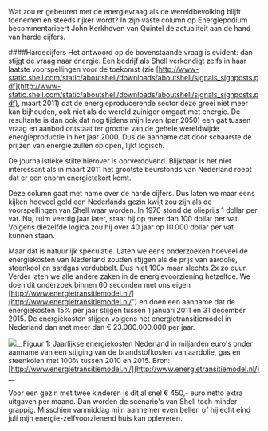 Wat zou er gebeuren met de energievraag als de wereldbevolking blijft toenemen en steeds rijker wordt?&nbsp;In zijn vaste column op Energiepodium becommentarieert John Kerkhoven van Quintel de actualiteit aan de hand van harde cijfers. 

####Hardecijfers
Het antwoord op de bovenstaande vraag is evident: dan stijgt de vraag naar energie. Een bedrijf als Shell verkondigt zelfs in haar laatste voorspellingen voor de toekomst&nbsp;(zie [http://www-static.shell.com/static/aboutshell/downloads/aboutshell/signals_signposts.pdf](http://www-static.shell.com/static/aboutshell/downloads/aboutshell/signals_signposts.pdf), maart 2011) dat de energieproducerende sector deze groei niet meer kan bijhouden, ook niet als de wereld zuiniger omgaat met energie. De resultante is dan ook dat nog tijdens mijn leven (per 2050) een gat tussen vraag en aanbod ontstaat ter grootte van de gehele wereldwijde energieproductie in het jaar 2000. Dus de aanname dat door schaarste de prijzen van energie zullen oplopen, lijkt logisch. 

De journalistieke stilte hierover is oorverdovend. Blijkbaar is het niet interessant als in maart 2011 het grootste beursfonds van Nederland roept dat er een enorm energietekort komt. 

Deze column gaat met name over de harde cijfers. Dus laten we maar eens kijken hoeveel geld een Nederlands gezin kwijt zou zijn als de voorspellingen van Shell waar worden. In 1970 stond de olieprijs 1 dollar per vat. Nu, ruim veertig jaar later, staat hij op meer dan 100 dollar per vat. Volgens diezelfde logica zou hij over 40 jaar op 10.000 dollar per vat kunnen staan. 

Maar dat is natuurlijk speculatie. Laten we eens onderzoeken hoeveel de energiekosten van Nederland zouden stijgen als de prijs van aardolie, steenkool en aardgas verdubbelt. Dus niet 100x maar slechts 2x zo duur. Verder laten we alle andere zaken in de energievoorziening hetzelfde. We doen dit onderzoek binnen 60 seconden met ons eigen [http://www.energietransitiemodel.nl/](http://www.energietransitiemodel.nl/") en doen een aanname dat de energiekosten 15% per jaar stijgen tussen 1 januari 2011 en 31 december 2015. De energiekosten stijgen volgens het energietransitiemodel in Nederland dan met meer dan &euro; 23.000.000.000 per jaar. 

![](/assets/posts/110602_john_kerkhoven_afbeelding_colum_1_copy.jpg)__Figuur 1: Jaarlijkse energiekosten Nederland in miljarden euro's onder aanname van een stijging van de brandstofkosten van aardolie, gas en steenkolen met 100% tussen 2010 en 2015. Bron: [http://www.energietransitiemodel.nl/](http://www.energietransitiemodel.nl/) __

Voor een gezin met twee kinderen is dit al snel &euro; 450,- euro netto extra uitgaven per maand. Dan worden de scenario's van Shell toch minder grappig. Misschien vanmiddag mijn aannemer even bellen of hij echt eind juli mijn energie-zelfvoorzienend huis kan opleveren. 

